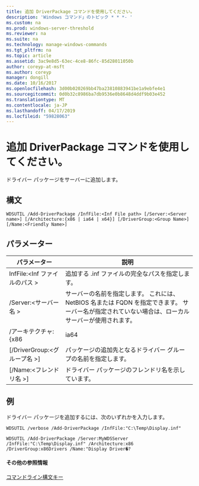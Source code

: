 ```yaml
---
title: 追加 DriverPackage コマンドを使用してください。
description: 'Windows コマンド」のトピック * * *- '
ms.custom: na
ms.prod: windows-server-threshold
ms.reviewer: na
ms.suite: na
ms.technology: manage-windows-commands
ms.tgt_pltfrm: na
ms.topic: article
ms.assetid: 3ac9e8d5-63ec-4ce8-86fc-85d28011050b
author: coreyp-at-msft
ms.author: coreyp
manager: dongill
ms.date: 10/16/2017
ms.openlocfilehash: 3d00b020269bb47ba23810883941be1a9ebfe4e1
ms.sourcegitcommit: 0d0b32c8986ba7db9536e0b8648d4ddf9b03e452
ms.translationtype: MT
ms.contentlocale: ja-JP
ms.lasthandoff: 04/17/2019
ms.locfileid: "59828063"
---
```

# <a name="using-the-add-driverpackage-command"></a>追加 DriverPackage コマンドを使用してください。



ドライバー パッケージをサーバーに追加します。

## <a name="syntax"></a>構文

```
WDSUTIL /Add-DriverPackage /InfFile:<Inf File path> [/Server:<Server name>] [/Architecture:{x86 | ia64 | x64}] [/DriverGroup:<Group Name>] [/Name:<Friendly Name>]
```

## <a name="parameters"></a>パラメーター

|パラメーター|説明|
|---------|-----------|
|InfFile:\<Inf ファイルのパス >|追加する .inf ファイルの完全なパスを指定します。|
|/Server:\<サーバー名 >|サーバーの名前を指定します。 これには、NetBIOS 名または FQDN を指定できます。 サーバー名が指定されていない場合は、ローカル サーバーが使用されます。|
|/アーキテクチャ: {x86 | ia64 | x64}|ドライバー パッケージのアーキテクチャを指定します。|
|[/DriverGroup:\<グループ名 >]|パッケージの追加先となるドライバー グループの名前を指定します。|
|[/Name:\<フレンドリ名 >]|ドライバー パッケージのフレンドリ名を示しています。|

## <a name="BKMK_examples"></a>例

ドライバー パッケージを追加するには、次のいずれかを入力します。
```
WDSUTIL /verbose /Add-DriverPackage /InfFile:"C:\Temp\Display.inf"
```
```
WDSUTIL /Add-DriverPackage /Server:MyWDSServer /InfFile:"C:\Temp\Display.inf" /Architecture:x86 /DriverGroup:x86Drivers /Name:"Display Driver�?
```

#### <a name="additional-references"></a>その他の参照情報

[コマンドライン構文キー](command-line-syntax-key.md)

